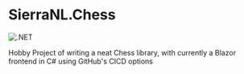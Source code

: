 # SierraNL.Chess

![.NET](https://github.com/SierraNL/SierraNL.Chess/workflows/.NET/badge.svg)

Hobby Project of writing a neat Chess library, with currently a Blazor frontend in C# using GitHub's CICD options